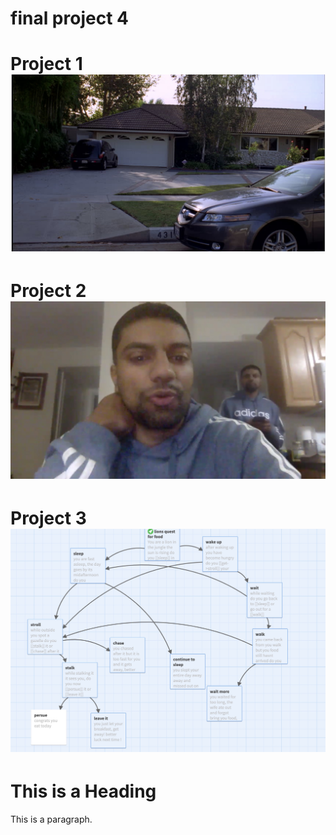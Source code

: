 # final project 4
<body>
<h1>Project 1
<img src="ss1.jpeg"></body>
<h1>Project 2
<body><img src="ss2.jpeg"></body>
<h1>Project 3
<body><img src="ss3.jpeg"></body>
<h1>This is a Heading</h1>
<p>This is a paragraph.</p>

</body>
</html>
